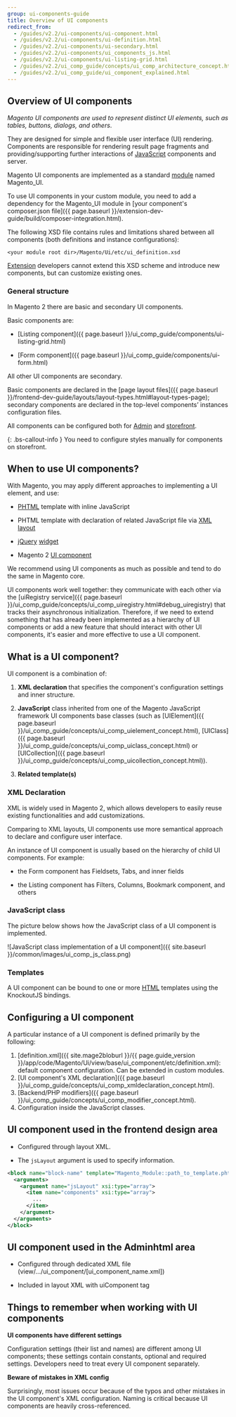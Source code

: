 ```yaml
---
group: ui-components-guide
title: Overview of UI components
redirect_from:
  - /guides/v2.2/ui-components/ui-component.html
  - /guides/v2.2/ui-components/ui-definition.html
  - /guides/v2.2/ui-components/ui-secondary.html
  - /guides/v2.2/ui-components/ui_components_js.html
  - /guides/v2.2/ui-components/ui-listing-grid.html
  - /guides/v2.2/ui_comp_guide/concepts/ui_comp_architecture_concept.html
  - /guides/v2.2/ui_comp_guide/ui_component_explained.html
---
```


## Overview of UI components

*Magento UI components are used to represent distinct UI elements, such as tables, buttons, dialogs, and others*.

They are designed for simple and flexible user interface (UI) rendering. Components are responsible for rendering result page fragments and providing/supporting further interactions of [JavaScript](https://glossary.magento.com/javascript) components and server.

Magento UI components are implemented as a standard [module](https://glossary.magento.com/module) named Magento_UI.

To use UI components in your custom module, you need to add a dependency for the Magento_UI module in [your component's composer.json file]({{ page.baseurl }}/extension-dev-guide/build/composer-integration.html).

The following XSD file contains rules and limitations shared between all components (both definitions and instance configurations):

`<your module root dir>/Magento/Ui/etc/ui_definition.xsd`

[Extension](https://glossary.magento.com/extension) developers cannot extend this XSD scheme and introduce new components, but can customize existing ones.

### General structure

In Magento 2 there are basic and secondary UI components.

Basic components are:

* [Listing component]({{ page.baseurl }}/ui_comp_guide/components/ui-listing-grid.html)

* [Form component]({{ page.baseurl }}/ui_comp_guide/components/ui-form.html)

All other UI components are secondary.

Basic components are declared in the [page layout files]({{ page.baseurl }}/frontend-dev-guide/layouts/layout-types.html#layout-types-page); secondary components are declared in the top-level components’ instances configuration files.

All components can be configured both for [Admin](https://glossary.magento.com/admin) and [storefront](https://glossary.magento.com/storefront).

{: .bs-callout-info }
You need to configure styles manually for components on storefront.

## When to use UI components?

With Magento, you may apply different approaches to implementing a UI element, and use:

* [PHTML](https://glossary.magento.com/phtml) template with inline JavaScript

* PHTML template with declaration of related JavaScript file via [XML](https://glossary.magento.com/xml) [layout](https://glossary.magento.com/layout)

* [jQuery](https://glossary.magento.com/jquery) [widget](https://glossary.magento.com/widget)

* Magento 2 [UI component](https://glossary.magento.com/ui-component)

We recommend using UI components as much as possible and tend to do the same in Magento core.

UI components work well together: they communicate with each other via the [uiRegistry service]({{ page.baseurl }}/ui_comp_guide/concepts/ui_comp_uiregistry.html#debug_uiregistry) that tracks their asynchronous initialization. Therefore, if we need to extend something that has already been implemented as a hierarchy of UI components or add a new feature that should interact with other UI components, it's easier and more effective to use a UI component.

## What is a UI component?

UI component is a combination of:

1. **XML declaration** that specifies the component's configuration settings and inner structure.

2. **JavaScript** class inherited from one of the Magento JavaScript framework UI components base classes (such as [UIElement]({{ page.baseurl }}/ui_comp_guide/concepts/ui_comp_uielement_concept.html), [UIClass]({{ page.baseurl }}/ui_comp_guide/concepts/ui_comp_uiclass_concept.html) or [UICollection]({{ page.baseurl }}/ui_comp_guide/concepts/ui_comp_uicollection_concept.html)).

3. **Related template(s)**

### XML Declaration

XML is widely used in Magento 2, which allows developers to easily reuse existing functionalities and add customizations.

Comparing to XML layouts, UI components use more semantical approach to declare and configure user interface.

An instance of UI component is usually based on the hierarchy of child UI components. For example:

* the Form component has Fieldsets, Tabs, and inner fields

* the Listing component has Filters, Columns, Bookmark component, and others

### JavaScript class

The picture below shows how the JavaScript class of a UI component is implemented.

![JavaScript class implementation of a UI component]({{ site.baseurl }}/common/images/ui_comp_js_class.png)

### Templates

A UI component can be bound to one or more [HTML](https://glossary.magento.com/html) templates using the KnockoutJS bindings.

## Configuring a UI component

A particular instance of a UI component is defined primarily by the following:

1. [definition.xml]({{ site.mage2bloburl }}/{{ page.guide_version }}/app/code/Magento/Ui/view/base/ui_component/etc/definition.xml): default component configuration. Can be extended in custom modules.
2. [UI component's XML declaration]({{ page.baseurl }}/ui_comp_guide/concepts/ui_comp_xmldeclaration_concept.html).
3. [Backend/PHP modifiers]({{ page.baseurl }}/ui_comp_guide/concepts/ui_comp_modifier_concept.html).
4. Configuration inside the JavaScript classes.

## UI component used in the frontend design area

* Configured through layout XML.

* The `jsLayout` argument is used to specify information.

```xml
<block name="block-name" template="Magento_Module::path_to_template.phtml">
  <arguments>
    <argument name="jsLayout" xsi:type="array">
      <item name="components" xsi:type="array">
        ...
      </item>
    </argument>
  </arguments>
</block>
```

## UI component used in the Adminhtml area

* Configured through dedicated XML file (view/.../ui_component/[ui_component_name.xml])

* Included in layout XML with uiComponent tag

## Things to remember when working with UI components

**UI components have different settings**

Configuration settings (their list and names) are different among UI components; these settings contain constants, optional and required settings. Developers need to treat every UI component separately.

**Beware of mistakes in XML config**

Surprisingly, most issues occur because of the typos and other mistakes in the UI component's XML configuration. Naming is critical because UI components are heavily cross-referenced.
